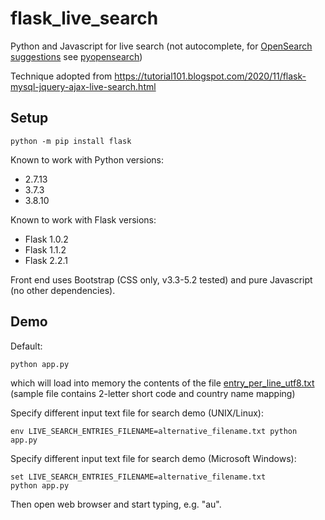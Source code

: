 # flask_live_search

Python and Javascript for live search (not autocomplete, for [OpenSearch](https://github.com/dewitt/opensearch) [suggestions](https://github.com/dewitt/opensearch/blob/master/mediawiki/Specifications/OpenSearch/Extensions/Suggestions/1.1/Draft%201.wiki) see [pyopensearch](https://hg.sr.ht/~clach04/pyopensearch))

Technique adopted from https://tutorial101.blogspot.com/2020/11/flask-mysql-jquery-ajax-live-search.html

## Setup

    python -m pip install flask

Known to work with Python versions:

  * 2.7.13
  * 3.7.3
  * 3.8.10

Known to work with Flask versions:

  * Flask 1.0.2
  * Flask 1.1.2
  * Flask 2.2.1

Front end uses Bootstrap (CSS only, v3.3-5.2 tested) and pure Javascript (no other dependencies).

## Demo

Default:

    python app.py

which will load into memory the contents of the file [entry_per_line_utf8.txt](https://github.com/clach04/flask_live_search/blob/main/entry_per_line_utf8.txt) (sample file contains 2-letter short code and country name mapping)

Specify different input text file for search demo (UNIX/Linux):

    env LIVE_SEARCH_ENTRIES_FILENAME=alternative_filename.txt python app.py

Specify different input text file for search demo (Microsoft Windows):

    set LIVE_SEARCH_ENTRIES_FILENAME=alternative_filename.txt
    python app.py

Then open web browser and start typing, e.g. "au".
